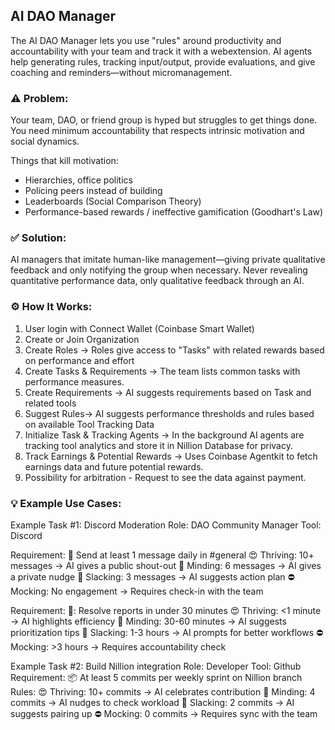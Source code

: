 ## AI DAO Manager
The AI DAO Manager lets you use "rules" around productivity and accountability with your team and track it with a webextension.  AI agents help generating rules, tracking input/output, provide evaluations, and give coaching and reminders—without micromanagement.

### ⚠️ Problem:
Your team, DAO, or friend group is hyped but struggles to get things done. You need minimum accountability that respects intrinsic motivation and social dynamics.

Things that kill motivation:

- Hierarchies, office politics
- Policing peers instead of building
- Leaderboards (Social Comparison Theory)
- Performance-based rewards / ineffective gamification (Goodhart's Law)

### ✅ Solution:
AI managers that imitate human-like management—giving private qualitative feedback and only notifying the group when necessary. Never revealing quantitative performance data, only qualitative feedback through an AI.

### ⚙️ How It Works:
1. User login with Connect Wallet (Coinbase Smart Wallet)
2. Create or Join Organization
3. Create Roles → Roles give access to "Tasks" with related rewards based on performance and effort
4. Create Tasks & Requirements → The team lists common tasks with performance measures.
6. Create Requirements  → AI suggests requirements based on Task and related tools
7. Suggest Rules→ AI suggests performance thresholds and rules based on available Tool Tracking Data
8. Initialize Task & Tracking Agents → In the background AI agents are tracking tool analytics and store it in Nillion Database for privacy.
9. Track Earnings & Potential Rewards → Uses Coinbase Agentkit to fetch earnings data and future potential rewards.
10. Possibility for arbitration - Request to see the data against payment.

### 💡 Example Use Cases:

Example Task #1: Discord Moderation
Role: DAO Community Manager
Tool: Discord

Requirement: 🎤 Send at least 1 message daily in #general
😍 Thriving: 10+ messages → AI gives a public shout-out
👋 Minding: 6 messages → AI gives a private nudge
🤔 Slacking: 3 messages → AI suggests action plan
⛔️ Mocking: No engagement → Requires check-in with the team

Requirement: 🎤: Resolve reports in under 30 minutes
😍 Thriving: <1 minute → AI highlights efficiency
👋 Minding: 30-60 minutes → AI suggests prioritization tips
🤔 Slacking: 1-3 hours → AI prompts for better workflows
⛔️ Mocking: >3 hours → Requires accountability check


Example Task #2: Build Nillion integration
Role: Developer
Tool: Github
Requirement: 📦 At least 5 commits per weekly sprint on Nillion branch
Rules:
😍 Thriving: 10+ commits → AI celebrates contribution
👋 Minding: 4 commits → AI nudges to check workload
🤔 Slacking: 2 commits → AI suggests pairing up
⛔️ Mocking: 0 commits → Requires sync with the team
